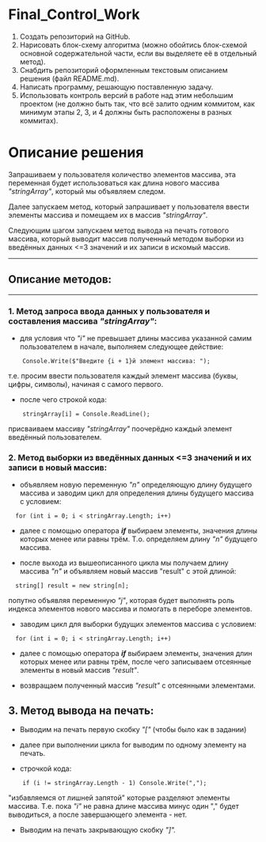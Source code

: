 # **Final_Control_Work**

1. Создать репозиторий на GitHub.
2. Нарисовать блок-схему алгоритма (можно обойтись блок-схемой основной содержательной части, если вы выделяете её в отдельный метод).
3. Снабдить репозиторий оформленным текстовым описанием решения (файл README.md).
4. Написать программу, решающую поставленную задачу.
5. Использовать контроль версий в работе над этим небольшим проектом (не должно быть так, что всё залито одним коммитом, как минимум этапы 2, 3, и 4 должны быть расположены в разных коммитах).

# **Описание решения**
Запрашиваем у пользователя количество элементов массива, эта переменная будет использоваться как длина нового массива *"stringArray"*, который мы объявляем следом.

Далее запускаем метод, который запрашивает у пользователя ввести элементы массива и помещаем их в массив *"stringArray"*.

Следующим шагом запускаем метод вывода на печать готового массива, который выводит массив полученный методом выборки из введённых данных <=3 значений и их записи в искомый массив.
___
## **Описание методов:**
___
### **1. Метод запроса ввода данных у пользователя и составления массива *"stringArray"*:**

- для условия что *"i"* не превышает длины массива указанной самим пользователем в начале, выполняем следующее действие:
```
    Console.Write($"Введите {i + 1}й элемент массива: ");
```
  т.е. просим ввести пользователя каждый элемент массива (буквы, цифры, символы), начиная с самого первого.

 -  после чего строкой кода:
```
    stringArray[i] = Console.ReadLine();
```
  присваиваем массиву *"stringArray"* поочерёдно каждый элемент введённый пользователем.

### **2. Метод выборки из введённых данных <=3 значений и их записи в новый массив:**

- объявляем новую переменную *"n"* определяющую длину будущего массива и заводим цикл для определения длины будущего массива с условием:
```
  for (int i = 0; i < stringArray.Length; i++)
```
- далее с помощью оператора ***if*** выбираем элементы, значения длины которых менее или равны трём. Т.о. определяем длину *"n"* будущего массива.

- после выхода из вышеописанного цикла мы получаем длину массива *"n"* и объявляем новый массив "result" с этой длиной:
```
  string[] result = new string[n];
```
  попутно объявляя переменную *"j"*, которая будет выполнять роль индекса элементов нового массива и помогать в переборе элементов.

- заводим цикл для выборки будущих элементов массива с условием:
```
  for (int i = 0; i < stringArray.Length; i++)
```
- далее с помощью оператора ***if*** выбираем элементы, значения длин которых менее или равны трём, после чего записываем отсеянные элементы в новый массив *"result"*.

- возвращаем полученный массив *"result"* с отсеянными элементами.

## **3. Метод вывода на печать:**

- Выводим на печать первую скобку *"["* (чтобы было как в задании)

- далее при выполнении цикла for выводим по одному элементу на печать.

- строчкой кода:
```
    if (i != stringArray.Length - 1) Console.Write(",");
```
  "избавляемся от лишней запятой" которые разделяют элементы массива. Т.е. пока *"i"* не равна длине массива минус один "," будет выводиться, а после завершающего элемента - нет.

- Выводим на печать закрывающую скобку *"]".*
